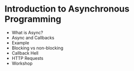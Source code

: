 # Introduction to Asynchronous Programming
* What is Async?
* Async and Callbacks
* Example
* Blocking vs non-blocking
* Callback Hell
* HTTP Requests
* Workshop
